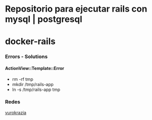 # Repositorio para ejecutar rails con mysql | postgresql

# docker-rails
### Errors - Solutions
#### ActionView::Template::Error
* rm -rf tmp
* mkdir /tmp/rails-app
* ln -s /tmp/rails-app tmp

### Redes
[vurokrazia](https://twitter.com/vurokrazia)